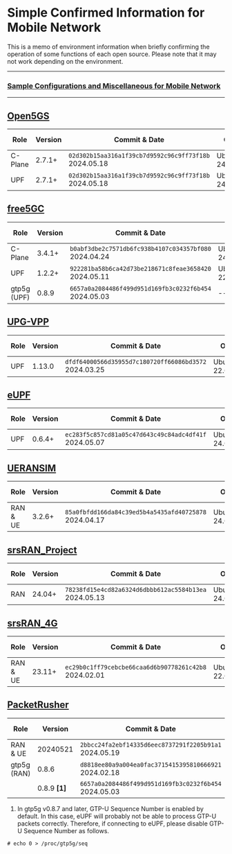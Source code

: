 # Simple Confirmed Information for Mobile Network

This is a memo of environment information when briefly confirming the operation of some functions of each open source. Please note that it may not work depending on the environment.

---

### [Sample Configurations and Miscellaneous for Mobile Network](https://github.com/s5uishida/sample_config_misc_for_mobile_network)

---

## [Open5GS](https://github.com/open5gs/open5gs)

| Role | Version | Commit & Date | OS | CPU<br>(Min) | Mem<br>(Min) | HDD<br>(Min) |
| --- | --- | --- | --- | --- | --- | --- |
| C-Plane | 2.7.1+ | `02d302b15aa316a1f39cb7d9592c96c9ff73f18b`<br>2024.05.18 | Ubuntu<br>24.04 | 1 | 2GB | 20GB |
| UPF | 2.7.1+ | `02d302b15aa316a1f39cb7d9592c96c9ff73f18b`<br>2024.05.18 | Ubuntu<br>24.04 | 1 | 1GB | 20GB |

## [free5GC](https://github.com/free5gc/free5gc)

| Role | Version | Commit & Date | OS | CPU<br>(Min) | Mem<br>(Min) | HDD<br>(Min) |
| --- | --- | --- | --- | --- | --- | --- |
| C-Plane | 3.4.1+ | `b0abf3dbe2c7571db6fc938b4107c034357bf080`<br>2024.04.24 | Ubuntu<br>24.04 | 1 | 2GB | 20GB |
| UPF | 1.2.2+ | `922281ba58b6ca42d73be218671c8feae3658420`<br>2024.05.11 | Ubuntu<br>22.04 | 1 | 1GB | 20GB |
| gtp5g<br>(UPF) | 0.8.9 | `6657a0a2084486f499d951d169fb3c0232f6b454`<br>2024.05.03 | -- | -- | -- | -- |

## [UPG-VPP](https://github.com/travelping/upg-vpp)

| Role | Version | Commit & Date | OS | CPU<br>(Min) | Mem<br>(Min) | HDD<br>(Min) |
| --- | --- | --- | --- | --- | --- | --- |
| UPF | 1.13.0 | `dfdf64000566d35955d7c180720ff66086bd3572`<br>2024.03.25 | Ubuntu<br>22.04 | 2 | 8GB | 20GB |

## [eUPF](https://github.com/edgecomllc/eupf)

| Role | Version | Commit & Date | OS | CPU<br>(Min) | Mem<br>(Min) | HDD<br>(Min) |
| --- | --- | --- | --- | --- | --- | --- |
| UPF | 0.6.4+ | `ec283f5c857cd81a05c47d643c49c84adc4df41f`<br>2024.05.07 | Ubuntu<br>24.04 | 1 | 2GB | 20GB |

## [UERANSIM](https://github.com/aligungr/UERANSIM)

| Role | Version | Commit & Date | OS | CPU<br>(Min) | Mem<br>(Min) | HDD<br>(Min) |
| --- | --- | --- | --- | --- | --- | --- |
| RAN & UE | 3.2.6+ | `85a0fbfdd166da84c39ed5b4a5435afd40725878`<br>2024.04.17 | Ubuntu<br>24.04 | 1 | 1GB | 10GB |

## [srsRAN_Project](https://github.com/srsran/srsRAN_Project)

| Role | Version | Commit & Date | OS | CPU<br>(Min) | Mem<br>(Min) | HDD<br>(Min) |
| --- | --- | --- | --- | --- | --- | --- |
| RAN | 24.04+ | `78238fd15e4cd82a6324d6dbbb612ac5584b13ea`<br>2024.05.13 | Ubuntu<br>24.04 | 2 | 4GB | 20GB |

## [srsRAN_4G](https://github.com/srsran/srsRAN_4G)

| Role | Version | Commit & Date | OS | CPU<br>(Min) | Mem<br>(Min) | HDD<br>(Min) |
| --- | --- | --- | --- | --- | --- | --- |
| RAN & UE | 23.11+ | `ec29b0c1ff79cebcbe66caa6d6b90778261c42b8`<br>2024.02.01 | Ubuntu<br>22.04 | 1 | 2GB | 20GB |

## [PacketRusher](https://github.com/HewlettPackard/PacketRusher)

| Role | Version | Commit & Date | OS | CPU<br>(Min) | Mem<br>(Min) | HDD<br>(Min) |
| --- | --- | --- | --- | --- | --- | --- |
| RAN & UE | 20240521 | `2bbcc24fa2ebf14335d6eec8737291f2205b91a1`<br>2024.05.19 | Ubuntu<br>22.04 | 1 | 1GB | 10GB |
| gtp5g<br>(RAN) | 0.8.6 | `d8818ee80a9a004ea0fac3715415395810666921`<br>2024.02.18 | -- | -- | -- | -- |
|| 0.8.9 **[1]** | `6657a0a2084486f499d951d169fb3c0232f6b454`<br>2024.05.03 | -- | -- | -- | -- |

1. In gtp5g v0.8.7 and later, GTP-U Sequence Number is enabled by default. In this case, eUPF will probably not be able to process GTP-U packets correctly. Therefore, if connecting to eUPF, please disable GTP-U Sequence Number as follows.
   
```
# echo 0 > /proc/gtp5g/seq
```
